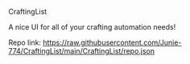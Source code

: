 CraftingList

A nice UI for all of your crafting automation needs!

Repo link: https://raw.githubusercontent.com/Junie-774/CraftingList/main/CraftingList/repo.json
